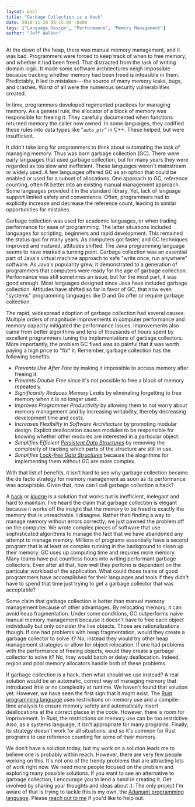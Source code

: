 ```yaml
---
layout: post
title: "Garbage Collection is a Hack"
date: 2018-11-28 08:15:00 -0400
tags: ["Language Design", "Performance", "Memory Management"]
author: "Jeff Walker"
---
```

At the dawn of the heap, there was manual memory management, and it was bad. Programmers were forced to keep track of when to free memory, and whether it had been freed. That distracted from the task of writing domain logic. It made some software architectures neigh impossible because tracking whether memory had been freed is infeasible in them. Predictably, it led to mistakes---the source of many memory leaks, bugs, and crashes. Worst of all were the numerous security vulnerabilities created.

In time, programmers developed regimented practices for managing memory. As a general rule, the allocator of a block of memory was responsible for freeing it. They carefully documented when functions returned memory the caller now owned. In some languages, they codified these rules into data types like "`auto_ptr`" in C++. These helped, but were insufficient.

It didn't take long for programmers to think about automating the task of managing memory. Thus was born garbage collection (GC). There were early languages that used garbage collection, but for many years they were regarded as too slow and inefficient. These languages weren't mainstream or widely used. A few languages offered GC as an option that could be enabled or used for a subset of allocations. One approach to GC, reference counting, often fit better into an existing manual management approach. Some languages provided it in the standard library. Yet, lack of language support limited safety and convenience. Often, programmers had to explicitly increase and decrease the reference count, leading to similar opportunities for mistakes.

Garbage collection was used for academic languages, or when trading performance for ease of programming. The latter situations included languages for scripting, beginners and rapid development. This remained the status quo for many years. As computers got faster, and GC techniques improved and matured, attitudes shifted. The Java programming language seems to have marked a turning point. Garbage collection was an essential part of Java's virtual machine approach to safe "write once, run anywhere" software. As Java's popularity grew, it demonstrated to a generation of programmers that computers were ready for the age of garbage collection. Performance was still sometimes an issue, but for the most part, it was good enough. Most languages designed since Java have included garbage collection. Attitudes have shifted so far in favor of GC, that now even "systems" programming languages like D and Go offer or require garbage collection.

The rapid, widespread adoption of garbage collection had several causes. Multiple orders of magnitude improvements in computer performance and memory capacity mitigated the performance issues. Improvements also came from better algorithms and tens of thousands of hours spent by excellent programmers tuning the implementations of garbage collectors. More importantly, the problem GC fixed was so painful that it was worth paying a high price to "fix" it. Remember, garbage collection has the following benefits:

* *Prevents Use After Free* by making it impossible to access memory after freeing it.
* *Prevents Double Free* since it's not possible to free a block of memory repeatedly.
* *Significantly Reduces Memory Leaks* by eliminating forgetting to free memory when it is no longer used.
* *Improves Programmer Productivity* by allowing them to not worry about memory management and by increasing writability, thereby decreasing development time and costs.
* *Increases Flexibility in Software Architecture* by promoting modular design. Explicit deallocation causes modules to be responsible for knowing whether other modules are interested in a particular object.
* *Simplifies Efficient [Persistent Data Structures](https://en.wikipedia.org/wiki/Persistent_data_structure)* by removing the complexity of tracking which parts of the structure are still in use.
* *Simplifies [Lock-free Data Structures](https://en.wikipedia.org/wiki/Non-blocking_algorithm)* because the alogrithms for implementing them without GC are more complex.

With that list of benefits, it isn't hard to see why garbage collection became the de facto strategy for memory management as soon as its performance was acceptable. Given that, how can I call garbage collection a hack?

A [hack](https://en.wikipedia.org/wiki/Kludge#Computer_science) or [kludge](https://en.wikipedia.org/wiki/Kludge) is a solution that works but is inefficient, inelegant and hard to maintain. I've heard the claim that garbage collection is elegant because it works off the insight that the memory to be freed is exactly the memory that is unreachable. I disagree. Rather than finding a way to manage memory without errors correctly, we just pawned the problem off on the computer. We wrote complex pieces of software that use sophisticated algorithms to manage the fact that we have abandoned any attempt to manage memory. Millions of programs essentially have a second program that is at least as complex running in the background to clean up their memory. GC uses up computing time and requires more memory. Many teams have put countless hours into writing performant garbage collectors. Even after all that, how well they perform is dependent on the particular workload of the application. What could those teams of good programmers have accomplished for their languages and tools if they didn't have to spend that time just trying to get a garbage collector that was acceptable?

Some claim that garbage collection is better than manual memory management because of other advantages. By relocating memory, it can avoid heap fragmentation. Under some conditions, GC outperforms naive manual memory management because it doesn't have to free each object individually but only consider the live objects. Those are rationalizations though. If one had problems with heap fragmentation, would they create a garbage collector to solve it? No, instead they would try other heap management strategies or allow for object relocation. If one had problems with the performance of freeing objects, would they create a garbage collector to solve it? No, they would batch or delay deallocation. Indeed, region and pool memory allocators handle both of these problems.

If garbage collection is a hack, then what should we use instead? A real solution would be an automatic, correct way of managing memory that introduced little or no complexity at runtime. We haven't found that solution yet. However, we have seen the first sign that it might exist. The [Rust programming language](https://www.rust-lang.org/) uses restrictions on memory use and a compile-time analysis to ensure memory safety and automatically insert deallocations at the correct places in the code. However, there is room for improvement. In Rust, the restrictions on memory use can be too restrictive. Also, as a systems language, it isn't appropriate for many programs. Finally, its strategy doesn't work for all situations, and so it's common for Rust programs to use reference counting for some of their memory.

We don't have a solution today, but my work on a solution leads me to believe one is probably within reach. However, there are very few people working on this. It's not one of the trendy problems that are attracting lots of work right now. We need more people focused on the problem and exploring many possible solutions. If you want to see an alternative to garbage collection, I encourage you to lend a hand in creating it. Get involved by sharing your thoughts and ideas about it. The only project I'm aware of that is trying to tackle this is my own, the [Adamant programming language](https://adamant-lang.org/). Please [reach out to me](mailto:contribute@adamant-lang.org) if you'd like to help out.
